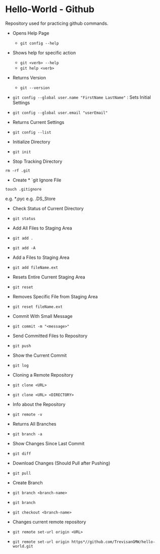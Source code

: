 # Hello-World - Github
Repository used for practicing github commands.

 

* Opens Help Page

	- `git config --help`

* Shows help for specific action
	
	- `git <verb> --help`
	- `git help <verb>`


* Returns Version
	- `git --version`

* `git config --global user.name "FirstName LastName"` : Sets Initial Settings
* `git config --global user.email "userEmail"`

* Returns Current Settings

* `git config --list`

* Initialize Directory

* `git init`

* Stop Tracking Directory

`rm -rf .git`

* Create * `git Ignore File

`touch .gitignore`

e.g. *.pyc
e.g. .DS_Store

* Check Status of Current Directory

* `git status`

* Add All Files to Staging Area

* `git add .`

* `git add -A`

* Add a Files to Staging Area

* `git add fileName.ext`

* Resets Entire Current Staging Area

* `git reset`

* Removes Specific File from Staging Area

* `git reset fileName.ext`

* Commit With Small Message

* `git commit -m "<message>"`

* Send Committed Files to Repository

* `git push`

* Show the Current Commit

* `git log`

* Cloning a Remote Repository

* `git clone <URL>`

* `git clone <URL> <DIRECTORY>`

* Info about the Repository

* `git remote -v`

* Returns All Branches

* `git branch -a`

* Show Changes Since Last Commit

* `git diff`

* Download Changes (Should Pull after Pushing)

* `git pull`

* Create Branch

* `git branch <branch-name>`

* `git branch`

* `git checkout <branch-name>`

* Changes current remote repository

* `git remote set-url origin <URL>`

* `git remote set-url origin https*//github.com/TrevisanGMW/hello-world.git`
